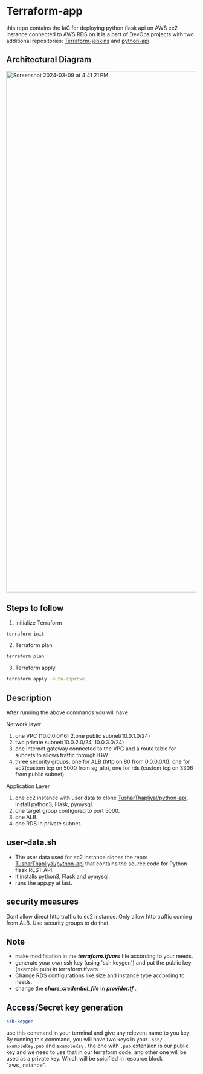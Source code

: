 # Terraform-app

this repo contains the IaC for deploying python flask api on AWS ec2 instance connected to AWS RDS on.It is a part of DevOps projects with two additional repositories: [Terraform-jenkins](https://github.com/TusharThapliyal/Terraform-jenkins.git) and [python-api](https://github.com/TusharThapliyal/python-api.git)

## Architectural Diagram
<img width="1379" alt="Screenshot 2024-03-09 at 4 41 21 PM" src="https://github.com/TusharThapliyal/Terraform-jenkins/assets/75366942/1ba37f53-ad51-42ce-a469-c6fad62cc2dc">


## Steps to follow


1. Initialize Terraform

```bash
terraform init
```
2. Terraform plan

```bash
terraform plan
```
3. Terraform apply

```bash
terraform apply -auto-approve
```

## Description
After running the above commands you will have :

Network layer
1. one VPC (10.0.0.0/16)
2.one public subnet(10.0.1.0/24)
3. two private subnet(10.0.2.0/24, 10.0.3.0/24)
4. one internet gateway connected to the VPC and a route table for subnets to allows traffic through IGW
5. three security groups. one for ALB (http on 80 from 0.0.0.0/0), one for ec2(custom tcp on 5000 from sg_alb), one for rds (custom tcp on 3306 from public subnet)
   
Application Layer
1. one ec2 instance with user data to clone [TusharThapliyal/python-api](https://github.com/TusharThapliyal/python-api.git), install python3, Flask, pymysql.
2. one target group configured to port 5000.
3. one ALB.
4. one RDS in private subnet.

## user-data.sh
- The user data used for ec2 instance clones the repo: [TusharThapliyal/python-api](https://github.com/TusharThapliyal/python-api.git) that contains the source code for Python flask REST API. 
- it installs python3, Flask  and pymysql.
- runs the app.py at last.

## security measures
Dont allow direct http traffic to ec2 instance. Only allow http traffic coming from ALB. Use security groups to do that.

## Note
- make modification in the ***terraform.tfvars*** file according to your needs.
- generate your own ssh key (using 'ssh keygen') and put the public key (example.pub) in terraform.tfvars .
- Change RDS configurations like size and instance type according to needs.
- change the ***share_credential_file*** in ***provider.tf*** .

## Access/Secret key generation
```bash
ssh-keygen
```
use this command in your terminal and give any relevent name to you key.\
By running this command, you will have two keys in your ``.ssh/`` .\
``exampleKey.pub`` and ``exampleKey`` . the one with ``.pub`` extension is our public key and we need to use that in our terraform code. and other one will be used as a private key. Which will be spicified in resource block "aws_instance".
